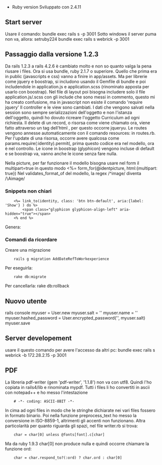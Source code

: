 * Ruby version
Sviluppato con 2.4.11


## Start server
Usare il comando:
bundle exec rails s -p 3001
Sotto windows il server puma non va, allora:
setruby224
bundle exec rails s webrick -p 3001

## Passaggio dalla versione 1.2.3
Da rails 1.2.3 a rails 4.2.6 è cambiato molto e non so quanto valga la pena riusare i files.
Ora si usa bundle, ruby 2.1.7 o superiore.
Quello che prima era in public (javascripts e css) vanno a finire in app/assets.
Ma per librerie come jquery e boostrap, si includono usando il Gemfile di bundle e poi
includendole in application.js e application.scss (rinominato apposta per usarlo con boostrap).
Nel file di layout poi bisogna includere solo il file application.js/.scss con gli include che sono
messi in commento, questo mi ha creato confusione, ma in javascript non esiste il comando 'require jquery'
Il controller e le view sono cambiati. I dati che vengono salvati nella session sono sempre serializzazioni
dell'oggetto e non l'istanza dell'oggetto, quindi ho dovuto ricreare l'oggetto Curriculum ad ogni richiesta.
Il delete di un record, o risorsa come viene chiamato ora, viene fatto attraverso un tag dell'html <a>,
per questo occorre jqueryu. Le routes vengono annesse automaticamente con il comando resources: in routes.rb.
Per l'update di una risorsa, occorre avere qualcosa come params.require(:identity).permit(<lista dei campi ammessi>,
prima questo codice era nel modello, ora è nel controllo.
Le icone in boostrap (glyphicon) vengono incluse di default e se boostrap va, vanno anche le icone
senza fare nulla.

Nella picture, per far funzionare il modello bisogna usare nel form il multipart=true in questo modo
<%= form_for(@identpicture, html:{multipart: true})
Nel validates_format_of del modello, la regex /^image/ diventa /\Aimage/


### Snippets non chiari

        <%= link_to(identity, class: 'btn btn-default', aria:{label: 'Show'} ) do %>
            <span class="glyphicon glyphicon-align-left" aria-hidden="true"></span>
        <% end %>

Genera:
        <a class="btn btn-default" aria-label="Show" href="/identities/2">
        <span class="glyphicon glyphicon-align-left" aria-hidden="true"></span>
        </a>

### Comandi da ricordare
Creare una migrazione

        rails g migration AddDateRefToWorkexperience
Per eseguirla:

        rake db:migrate
Per cancellarla:
        rake db:rollback

## Nuovo utente
rails console
myuser = User.new
myuser.salt = '<salt>'
myuser.name = '<nome>'
myuser.hashed_password = User.encrypted_password('<password>', myuser.salt)
myuser.save

## Server developement 
usare il questo comando per avere l'accesso da altri pc:
bundle exec rails s webrick  -b 172.28.2.15 -p 3001

## PDF
La libreria pdf-writer (gem 'pdf-writer', '1.1.8') non va con utf8. Quindi l'ho copiata in rails4/lib e rinominata mypdf.
Tutti i files li ho convertiti in ascii con notepad++ e ho messo l'intestazione 

        # -*- coding: ASCII-8BIT -*-
In cima ad ogni files in modo che le stringhe dichiarate nei vari files fossero in formato binario.
Poi nella funzione preprocess_text ho messo la conversione in ISO-8859-1, altrimenti gli accenti non
funzionano. 
Altra particolarità per quanto riguarda gli spazi, nel file writer.rb si trova:

        char = char[0] unless @fonts[font].c[char]
Ma da ruby 1.9.3 char[0] non produce nulla e quindi occorre chiamare la funzione ord:

        char = char.respond_to?(:ord) ? char.ord : char[0]

